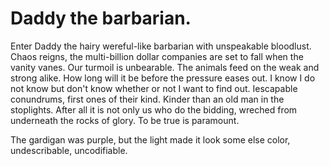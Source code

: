 # Daddy the barbarian.

Enter Daddy the hairy wereful-like barbarian with unspeakable bloodlust. Chaos reigns, the multi-billion dollar companies are set to fall when the vanity vanes. Our turmoil is unbearable. The animals feed on the weak and strong alike. How long will it be before the pressure eases out. I know I do not know but don't know whether or not I want to find out. Iescapable conundrums, first ones of their kind. Kinder than an old man in the stoplights. After all it is not only us who do the bidding, wreched from underneath the rocks of glory. To be true is paramount.

The gardigan was purple, but the light made it look some else color, undescribable, uncodifiable.
